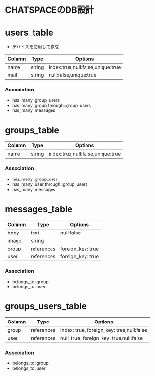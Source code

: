 
# CHATSPACEのDB設計

# users_table
- デバイスを使用して作成

|Column|Type|Options|
|------|----|-------|
|name|string|index:true,null:false,unique:true|
|mail|string|null:false,unique:true|

### Association
- has_many :group_users
- has_many :group,through::group_users
- has_many :messages

# groups_table
|Column|Type|Options|
|------|----|-------|
|name|string|index:true,null:false,unique:true|

### Association
- has_many :group_user
- has_many :user,through::group_users
- has_many :messages


# messages_table
|Column|Type|Options|
|------|----|-------|
|body|text|null:false|
|image|string|
|group|references|foreign_key: true|
|user|references|foreign_key: true|

### Association
- belongs_to :group
- belongs_to :user

# groups_users_table
|Column|Type|Options|
|------|----|-------|
|group|references|index: true, foreign_key: true,null:false|
|user|references|null: true, foreign_key: true,null:false|

### Association
- belongs_to :group
- belongs_to :user